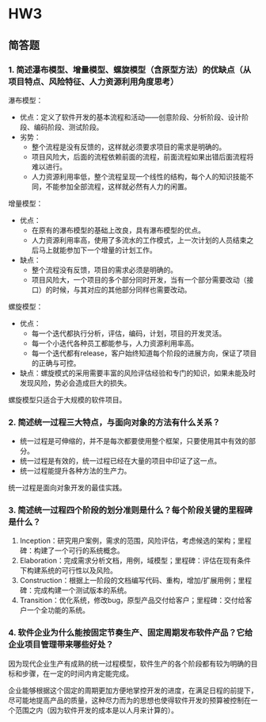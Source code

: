 # HW3

## 简答题

### 1. 简述瀑布模型、增量模型、螺旋模型（含原型方法）的优缺点（从项目特点、风险特征、人力资源利用角度思考）

瀑布模型：

- 优点：定义了软件开发的基本流程和活动——创意阶段、分析阶段、设计阶段、编码阶段、测试阶段。
- 劣势：
  - 整个流程是没有反馈的，这样就必须要求项目的需求是明确的。
  - 项目风险大，后面的流程依赖前面的流程，前面流程如果出错后面流程将难以进行。
  - 人力资源利用率低，整个流程呈现一个线性的结构，每个人的知识技能不同，不能参加全部流程，这样就必然有人力的闲置。

增量模型：

- 优点：
  - 在原有的瀑布模型的基础上改良，具有瀑布模型的优点。
  - 人力资源利用率高，使用了多流水的工作模式，上一次计划的人员结束之后马上就能参加下一个增量的计划工作。
- 缺点：
  - 整个流程没有反馈，项目的需求必须是明确的。
  - 项目风险大，一个项目的多个部分同时开发，当有一个部分需要改动（接口）的时候，与其对应的其他部分同样也需要改动。

螺旋模型：

- 优点：
  - 每一个迭代都执行分析，评估，编码，计划，项目的开发灵活。
  - 每一个小迭代各种员工都能参与，人力资源利用率高。
  - 每一个迭代都有release，客户始终知道每个阶段的进展方向，保证了项目的正确与可控。
- 缺点：螺旋模式的采用需要丰富的风险评估经验和专门的知识，如果未能及时发现风险，势必会造成巨大的损失。

螺旋模型只适合于大规模的软件项目。

### 2. 简述统一过程三大特点，与面向对象的方法有什么关系？

- 统一过程是可伸缩的，并不是每次都要使用整个框架，只要使用其中有效的部分。
- 统一过程是有效的，统一过程已经在大量的项目中印证了这一点。
- 统一过程能提升各种方法的生产力。

统一过程是面向对象开发的最佳实践。

### 3. 简述统一过程四个阶段的划分准则是什么？每个阶段关键的里程碑是什么？

1. Inception：研究用户案例，需求的范围，风险评估，考虑候选的架构；里程碑：构建了一个可行的系统概念。
2. Elaboration：完成需求分析文档，用例，域模型；里程碑：评估在现有条件下构建系统的可行性以及风险。
3. Construction：根据上一阶段的文档编写代码、重构，增加/扩展用例；里程碑：完成构建一个测试版本的系统。
4. Transition：优化系统，修改bug，原型产品交付给客户；里程碑：交付给客户一个全功能的系统。

### 4. 软件企业为什么能按固定节奏生产、固定周期发布软件产品？它给企业项目管理带来哪些好处？

因为现代企业生产有成熟的统一过程模型，软件生产的各个阶段都有较为明确的目标和步骤，在一定的时间内肯定能完成。

企业能够根据这个固定的周期更加方便地掌控开发的进度，在满足日程的前提下，尽可能地提高产品的质量，这种尽力而为的思想也使得软件开发的预算被控制在一个范围之内（因为软件开发的成本是以人月来计算的）。





